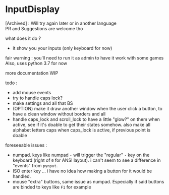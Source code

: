 # InputDisplay

[Archived] : Will try again later or in another language  
PR and Suggestions are welcome tho

what does it do ?
- it show you your inputs (only keyboard for now)

fair warning : you'll need to run it as admin to have it work with some games  
Also, uses python 3.7 for now

more documentation WIP

todo :
 - add mouse events
 - try to handle caps lock?
 - make settings and all that BS
 - (OPTION) make it draw another window when the user click a button, to have a clean window without borders and all
 - handle caps_lock and scroll_lock to have a little "glow?" on them when active, see if it's doable to get their states somehow. also make all alphabet letters caps when caps_lock is active, if previous point is doable

foreseeable issues :
 - numpad. keys like numpad `-` will trigger the "regular" `-` key on the keyboard (right of `0` for ANSI layout). i can't seem to see a difference in "events" from `pynput`.
 - ISO enter key ... i have no idea how making a button for it would be handled.
 - mouse "extra" buttons, same issue as numpad. Especially if said buttons are binded to keys like `F1` for example
